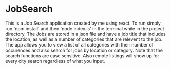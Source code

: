 # JobSearch
This is a Job Search application created by me using react.
To run simply run 'npm install' and then 'node index.js' in the terminal while in the project directory.
The Jobs are stored in a json file and have a job title that includes the location, as well as a number of categories that are relevent to the job.
The app allows you to view a list of all categories with their number of occurences and also search for jobs by location or category.
Note that the search functions are case sensitive.
Also remote listings will show up for every city search regardless of what you input.
